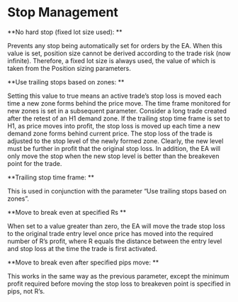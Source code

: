 # Stop Management

**No hard stop \(fixed lot size used\):**

Prevents any stop being automatically set for orders by the EA. When this value is set, position size cannot be derived according to the trade risk \(now infinite\). Therefore, a fixed lot size is always used, the value of which is taken from the Position sizing parameters.

**Use trailing stops based on zones:**

Setting this value to true means an active trade’s stop loss is moved each time a new zone forms behind the price move. The time frame monitored for new zones is set in a subsequent parameter. Consider a long trade created after the retest of an H1 demand zone. If the trailing stop time frame is set to H1, as price moves into profit, the stop loss is moved up each time a new demand zone forms behind current price. The stop loss of the trade is adjusted to the stop level of the newly formed zone. Clearly, the new level must be further in profit that the original stop loss. In addition, the EA will only move the stop when the new stop level is better than the breakeven point for the trade.

**Trailing stop time frame:**

This is used in conjunction with the parameter “Use trailing stops based on zones”.

**Move to break even at specified Rs**

When set to a value greater than zero, the EA will move the trade stop loss to the original trade entry level once price has moved into the required number of R’s profit, where R equals the distance between the entry level and stop loss at the time the trade is first activated.

**Move to break even after specified pips move:**

This works in the same way as the previous parameter, except the minimum profit required before moving the stop loss to breakeven point is specified in pips, not R’s.



